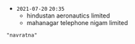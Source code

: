 - `2021-07-20`  `20:35`
	- hindustan aeronautics limited
	- mahanagar telephone nigam limited

```query 2021-10-14 20:05
"navratna"
```